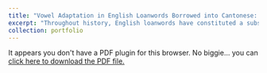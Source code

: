 ```yaml
---
title: "Vowel Adaptation in English Loanwords Borrowed into Cantonese: A Data-driven Approach"
excerpt: "Throughout history, English loanwords have constituted a substantial component of the Cantonese lexicon, with the earliest recorded instances dating to 1828. A majority of these loanwords exhibit phonetically adapted syllables; for instance, /bʌs/ “bus" transforms into /pa1 si2/ in Cantonese. Certain loanwords meld a single phonetically adapted syllable with native Cantonese morphemes, such as /bɪr/ “beer" evolving into /pɛ1 tsɐu2/ (with tsɐu2 signifying “wine"). Predominantly, loanwords function as nouns spanning a range of semantic categories, including food and beverages, leisure, and the workplace (Wong, 2012). However, the central question remains: is the pattern of vowel adaptation in English loanwords entering Cantonese predictable?"
collection: portfolio
---
```



<object data="/files/squib_KasseyChang.pdf" type="application/pdf" width="100%" height="800px">
    <p>It appears you don't have a PDF plugin for this browser.
       No biggie... you can <a href="/files/squib_KasseyChang.pdf">click here to
       download the PDF file.</a></p>
</object>
